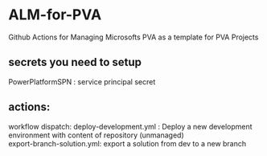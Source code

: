 # ALM-for-PVA
Github Actions for Managing Microsofts PVA as a template for PVA Projects

## secrets you need to setup 
PowerPlatformSPN : service principal secret

## actions:
workflow dispatch:
deploy-development.yml :  Deploy a new development environment with content of repository (unmanaged)  
export-branch-solution.yml: export a solution from dev to a new branch
